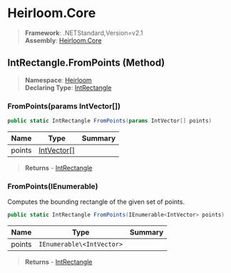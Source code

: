 # Heirloom.Core

> **Framework**: .NETStandard,Version=v2.1  
> **Assembly**: [Heirloom.Core][0]

## IntRectangle.FromPoints (Method)

> **Namespace**: [Heirloom][0]  
> **Declaring Type**: [IntRectangle][1]

### FromPoints(params IntVector[])

```cs
public static IntRectangle FromPoints(params IntVector[] points)
```

| Name   | Type             | Summary |
|--------|------------------|---------|
| points | [IntVector[]][2] |         |

> **Returns** - [IntRectangle][1]

### FromPoints(IEnumerable<IntVector>)

Computes the bounding rectangle of the given set of points.

```cs
public static IntRectangle FromPoints(IEnumerable<IntVector> points)
```

| Name   | Type                      | Summary |
|--------|---------------------------|---------|
| points | `IEnumerable\<IntVector>` |         |

> **Returns** - [IntRectangle][1]

[0]: ../../../Heirloom.Core.md
[1]: ../IntRectangle.md
[2]: ../IntVector.md

